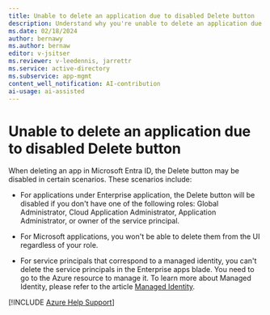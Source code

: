 ```yaml
---
title: Unable to delete an application due to disabled Delete button
description: Understand why you're unable to delete an application due to disabled Delete button.
ms.date: 02/18/2024
author: bernawy
ms.author: bernaw
editor: v-jsitser
ms.reviewer: v-leedennis, jarrettr
ms.service: active-directory
ms.subservice: app-mgmt
content_well_notification: AI-contribution
ai-usage: ai-assisted
---
```

# Unable to delete an application due to disabled Delete button

When deleting an app in Microsoft Entra ID, the Delete button may be disabled in certain scenarios. These scenarios include:

- For applications under Enterprise application, the Delete button will be disabled if you don't have one of the following roles: Global Administrator, Cloud Application Administrator, Application Administrator, or owner of the service principal.

- For Microsoft applications, you won't be able to delete them from the UI regardless of your role.

- For service principals that correspond to a managed identity, you can't delete the service principals in the Enterprise apps blade. You need to go to the Azure resource to manage it. To learn more about Managed Identity, please refer to the article [Managed Identity](/azure/active-directory/managed-identities-azure-resources/overview).

[!INCLUDE [Azure Help Support](../../includes/azure-help-support.md)]
